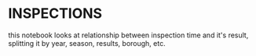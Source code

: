 INSPECTIONS
===========

this notebook looks at relationship between inspection time and it's result, splitting it by year, season, results, borough, etc.